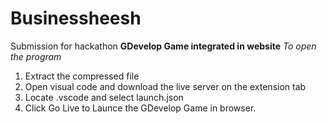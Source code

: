# Businessheesh
Submission for hackathon
**GDevelop Game integrated in website**
*To open the program*
1. Extract the compressed file
2. Open visual code and download the live server on the extension tab
3. Locate .vscode and select launch.json
4. Click Go Live to Launce the GDevelop Game in browser.
